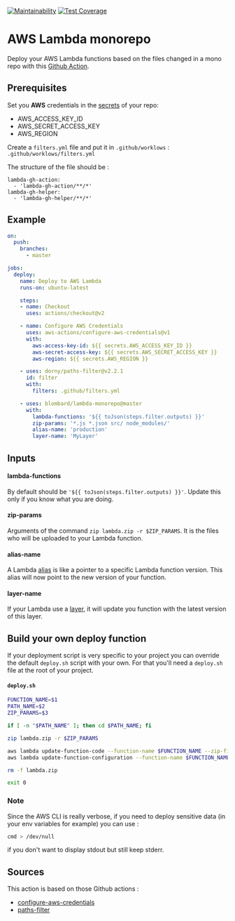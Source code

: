 [![Maintainability](https://api.codeclimate.com/v1/badges/a76164161fd8916e0dd4/maintainability)](https://codeclimate.com/github/blombard/lambda-monorepo/maintainability) [![Test Coverage](https://api.codeclimate.com/v1/badges/a76164161fd8916e0dd4/test_coverage)](https://codeclimate.com/github/blombard/lambda-monorepo/test_coverage)

# AWS Lambda monorepo

Deploy your AWS Lambda functions based on the files changed in a mono repo with this [Github Action](https://github.com/features/actions).

## Prerequisites
Set you <b>AWS</b> credentials in the [secrets](https://docs.github.com/en/actions/configuring-and-managing-workflows/creating-and-storing-encrypted-secrets) of your repo:
- AWS_ACCESS_KEY_ID
- AWS_SECRET_ACCESS_KEY
- AWS_REGION

Create a `filters.yml` file and put it in `.github/worklows` : `.github/worklows/filters.yml`

The structure of the file should be :
```
lambda-gh-action:
  - 'lambda-gh-action/**/*'
lambda-gh-helper:
  - 'lambda-gh-helper/**/*'
```

## Example

```yml
on:
  push:
    branches:
      - master

jobs:
  deploy:
    name: Deploy to AWS Lambda
    runs-on: ubuntu-latest

    steps:
    - name: Checkout
      uses: actions/checkout@v2

    - name: Configure AWS Credentials
      uses: aws-actions/configure-aws-credentials@v1
      with:
        aws-access-key-id: ${{ secrets.AWS_ACCESS_KEY_ID }}
        aws-secret-access-key: ${{ secrets.AWS_SECRET_ACCESS_KEY }}
        aws-region: ${{ secrets.AWS_REGION }}

    - uses: dorny/paths-filter@v2.2.1
      id: filter
      with:
        filters: .github/filters.yml

    - uses: blombard/lambda-monorepo@master
      with:
        lambda-functions: '${{ toJson(steps.filter.outputs) }}'
        zip-params: '*.js *.json src/ node_modules/'
        alias-name: 'production'
        layer-name: 'MyLayer'
```

## Inputs
#### lambda-functions
By default should be `'${{ toJson(steps.filter.outputs) }}'`. Update this only if you know what you are doing.

#### zip-params
Arguments of the command `zip lambda.zip -r $ZIP_PARAMS`.
It is the files who will be uploaded to your Lambda function.

#### alias-name
A Lambda [alias](https://docs.aws.amazon.com/lambda/latest/dg/configuration-aliases.html) is like a pointer to a specific Lambda function version. This alias will now point to the new version of your function.

#### layer-name
If your Lambda use a [layer](https://docs.aws.amazon.com/lambda/latest/dg/configuration-layers.html), it will update you function with the latest version of this layer.

## Build your own deploy function

If your deployment script is very specific to your project you can override the default `deploy.sh` script with your own.
For that you'll need a `deploy.sh` file at the root of your project.

#### **`deploy.sh`**
```bash
FUNCTION_NAME=$1
PATH_NAME=$2
ZIP_PARAMS=$3

if [ -n "$PATH_NAME" ]; then cd $PATH_NAME; fi

zip lambda.zip -r $ZIP_PARAMS

aws lambda update-function-code --function-name $FUNCTION_NAME --zip-file fileb://lambda.zip
aws lambda update-function-configuration --function-name $FUNCTION_NAME --environment Variables="{`cat .env | xargs | sed 's/ /,/g'`}"

rm -f lambda.zip

exit 0
```

### Note

Since the AWS CLI is really verbose, if you need to deploy sensitive data (in your env variables for example) you can use :
```bash
cmd > /dev/null
```
if you don't want to display stdout but still keep stderr.

## Sources

This action is based on those Github actions :
- [configure-aws-credentials](https://github.com/aws-actions/configure-aws-credentials)
- [paths-filter](https://github.com/dorny/paths-filter)
